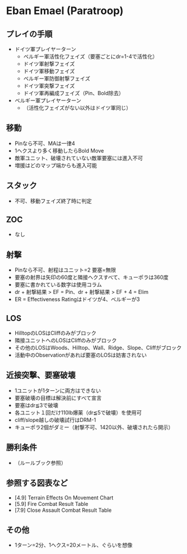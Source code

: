 # Eban Emael (Paratroop)

## プレイの手順
- ドイツ軍プレイヤーターン
  - ベルギー軍活性化フェイズ（要塞ごとにdr=1-4で活性化）
  - ドイツ軍射撃フェイズ
  - ドイツ軍移動フェイズ
  - ベルギー軍防御射撃フェイズ
  - ドイツ軍突撃フェイズ
  - ドイツ軍再編成フェイズ（Pin、Bold除去）
- ベルギー軍プレイヤーターン
  - （活性化フェイズがない以外はドイツ軍同じ）

## 移動
- Pinなら不可、MAは一律4
- 1ヘクスより多く移動したらBold Move
- 敵軍ユニット、破壊されていない敵軍要塞には進入不可
- 増援はどのマップ端からも進入可能

## スタック
- 不可、移動フェイズ終了時に判定

## ZOC
- なし

## 射撃
- Pinなら不可、射程はユニット=2 要塞=無限
- 要塞の射界は矢印の60度と隣接ヘクスすべて、キューポラは360度
- 要塞に書かれている数字は使用コラム
- dr + 射撃結果 > EF = Pin、dr + 射撃結果 > EF + 4 = Elim
- ER = Effectiveness Ratingはドイツが4、ベルギーが3

## LOS
- HilltopのLOSはCliffのみがブロック
- 隣接ユニットへのLOSはCliffのみがブロック
- その他のLOSはWoods、Hilltop、Wall、Ridge、Slope、Cliffがブロック
- 活動中のObservationがあれば要塞のLOSは妨害されない

## 近接突撃、要塞破壊
- 1ユニットが1ターンに両方はできない
- 要塞破壊の目標は解決前にすべて宣言
- 要塞はdr≦3で破壊
- 各ユニット１回だけ110lb爆薬（dr≦5で破壊）を使用可
- cliff/slope越しの破壊試行はDRM-1
- キューポラ2個がダミー（射撃不可、1420以外、破壊されたら開示）

## 勝利条件
- （ルールブック参照）

## 参照する図表など
- [4.9] Terrain Effects On Movement Chart
- [5.9] Fire Combat Result Table
- [7.9] Close Assault Combat Result Table

## その他
- 1ターン=2分、1ヘクス=20メートル、ぐらいを想像
